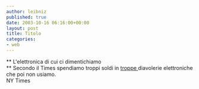 ```yaml
---
author: leibniz
published: true
date: 2003-10-16 06:16:00+00:00
layout: post
title: Titolo
categories:
- web
---
```


 **   L'elettronica di cui ci dimentichiamo   
**   Secondo il Times spendiamo troppi soldi in  [ troppe ](http://www.nytimes.com/2003/10/15/technology/15GADG.html)diavolerie elettroniche che poi non usiamo.   
NY Times
